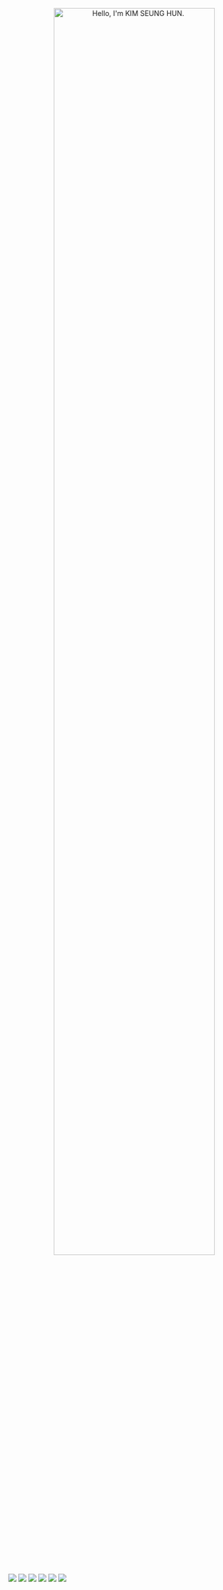 <p align="center"><img width="80%" alt="Hello, I'm KIM SEUNG HUN." src="./assets/gh-readme-header.png" /></p>

<img src="https://img.shields.io/badge/JavasScript-%23323330.svg?style=flat-square&logo=javascript&logoColor=%23F7DF1E"/>
<img src="https://img.shields.io/badge/TypeScript-%23007ACC.svg?style=flat-square&logo=typescript&logoColor=white"/>
<img src="https://img.shields.io/badge/NextJS-black?style=flat-square&logo=next.js&logoColor=white"/>
<img src="https://img.shields.io/badge/redux-%23593d88.svg?style=flat-square&logo=redux&logoColor=white"/>
<img src="https://img.shields.io/badge/nodeJS-6DA55F?style=flat-square&logo=node.js&logoColor=white"/>
<img src="https://img.shields.io/badge/mysql-3766AB?style=flat-square&logo=mysql&logoColor=white"/>
